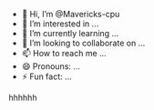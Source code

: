 - 👋 Hi, I’m @Mavericks-cpu
- 👀 I’m interested in ...
- 🌱 I’m currently learning ...
- 💞️ I’m looking to collaborate on ...
- 📫 How to reach me ...
- 😄 Pronouns: ...
- ⚡ Fun fact: ...

<!---
Mavericks-cpu/Mavericks-cpu is a ✨ special ✨ repository because its `README.md` (this file) appears on your GitHub profile.
You can click the Preview link to take a look at your changes.
--->hhhhhh
